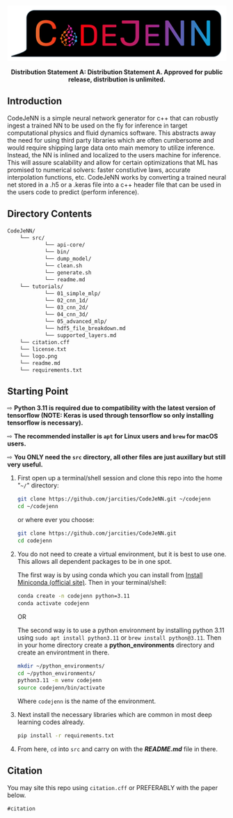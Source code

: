 <!-- 
Distribution Statement A. Approved for public release, distribution is unlimited.
---
THIS SOURCE CODE IS UNDER THE CUSTODY AND ADMINISTRATION OF THE GOVERNMENT OF THE UNITED STATES OF AMERICA.
BY USING, MODIFYING, OR DISSEMINATING THIS SOURCE CODE, YOU ACCEPT THE TERMS AND CONDITIONS IN THE NRL OPEN LICENSE AGREEMENT.
USE, MODIFICATION, AND DISSEMINATION ARE PERMITTED ONLY IN ACCORDANCE WITH THE TERMS AND CONDITIONS OF THE NRL OPEN LICENSE AGREEMENT.
NO OTHER RIGHTS OR LICENSES ARE GRANTED. UNAUTHORIZED USE, SALE, CONVEYANCE, DISPOSITION, OR MODIFICATION OF THIS SOURCE CODE
MAY RESULT IN CIVIL PENALTIES AND/OR CRIMINAL PENALTIES UNDER 18 U.S.C. § 641.
-->

![CodeJeNN](logo.png)

<div align="center">

__Distribution Statement A: Distribution Statement A. Approved for public release, distribution is unlimited.__
</div>

## Introduction

CodeJeNN is a simple neural network generator for c++ that can robustly ingest a trained NN to be used on the fly for inference in target computational physics and fluid dynamics software. This abstracts away the need for using third party libraries which are often cumbersome and would require shipping large data onto main memory to utilize inference. Instead, the NN is inlined and localized to the users machine for inference. This will assure scalability and allow for certain optimizations that ML has promised to numerical solvers: faster constiutive laws, accurate interpolation functions, etc. CodeJeNN works by converting a trained neural net stored in a .h5 or a .keras file into a c++ header file that can be used in the users code to predict (perform inference).

## Directory Contents
```plaintext
CodeJeNN/
    └── src/
            └── api-core/
            └── bin/
            └── dump_model/
            └── clean.sh
            └── generate.sh
            └── readme.md
    └── tutorials/
            └── 01_simple_mlp/
            └── 02_cnn_1d/
            └── 03_cnn_2d/
            └── 04_cnn_3d/
            └── 05_advanced_mlp/
            └── hdf5_file_breakdown.md
            └── supported_layers.md
    └── citation.cff
    └── license.txt
    └── logo.png
    └── readme.md
    └── requirements.txt
```

## Starting Point

⇨ **Python 3.11 is required due to compatibility with the latest version of tensorflow (NOTE: Keras is used through tensorflow so only installing tensorflow is necessary).**

⇨ **The recommended installer is `apt` for Linux users and `brew` for macOS users.**

⇨ **You ONLY need the `src` directory, all other files are just auxillary but still very useful.**

1. First open up a terminal/shell session and clone this repo into the home "`~/`" directory:
    ```bash
    git clone https://github.com/jarcities/CodeJeNN.git ~/codejenn
    cd ~/codejenn
    ```
    or where ever you choose:
    ```bash
    git clone https://github.com/jarcities/CodeJeNN.git
    cd codejenn
    ```

1. You do not need to create a virtual environment, but it is best to use one. This allows all dependent packages to be in one spot. 

    The first way is by using conda which you can install from [Install Miniconda (official site)](https://www.anaconda.com/docs/getting-started/miniconda/install). Then in your terminal/shell:

    ```bash
    conda create -n codejenn python=3.11
    conda activate codejenn
    ```

    OR

    The second way is to use a python environment by installing python 3.11 using `sudo apt install python3.11` or `brew install python@3.11`. Then in your home directory create a **python_environments** directory and create an environtment in there.

    ```bash
    mkdir ~/python_environments/
    cd ~/python_environments/
    python3.11 -m venv codejenn
    source codejenn/bin/activate
    ```

    Where `codejenn` is the name of the environment.
    

1. Next install the necessary libraries which are common in most deep learning codes already.
    ```bash
    pip install -r requirements.txt
    ```
1. From here, `cd` into `src` and carry on with the ***README.md*** file in there.

## Citation
You may site this repo using `citation.cff` or PREFERABLY with the paper below.
```
#citation
```